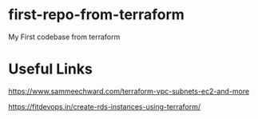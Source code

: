 # first-repo-from-terraform

My First codebase from terraform

# Useful Links

https://www.sammeechward.com/terraform-vpc-subnets-ec2-and-more

https://fitdevops.in/create-rds-instances-using-terraform/
